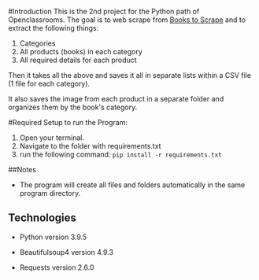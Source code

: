 #Introduction
This is the 2nd project for the Python path of Openclassrooms. The goal is to web scrape from [Books to Scrape](http://books.toscrape.com/)
and to extract the following things:
1. Categories
2. All products (books) in each category
3. All required details for each product

Then it takes all the above and saves it all in separate lists within a CSV file (1 file for each category).

It also saves the image from each product in a separate folder and organizes them by the book's category.


#Required Setup to run the Program:


1. Open your terminal.
2. Navigate to the folder with requirements.txt
3. run the following command: 
   `pip install -r requirements.txt`
   
##Notes
- The program will create all files and folders automatically in the same program directory.

## Technologies
- Python version 3.9.5

- Beautifulsoup4 version 4.9.3

- Requests version 2.6.0